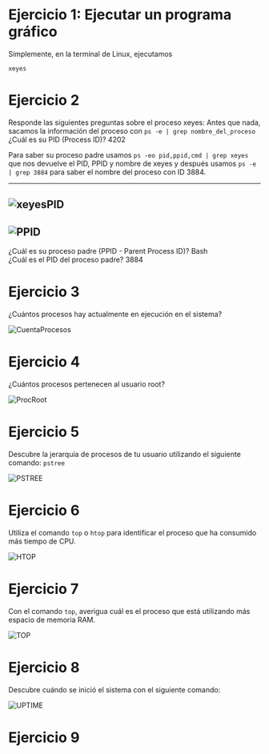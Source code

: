 # Ejercicio 1: Ejecutar un programa gráfico

Simplemente, en la terminal de Linux, ejecutamos 
~~~
xeyes
~~~

# Ejercicio 2

Responde las siguientes preguntas sobre el proceso xeyes:
Antes que nada, sacamos la información del proceso con `ps -e | grep nombre_del_proceso`  
¿Cuál es su PID (Process ID)?  4202  

Para saber su proceso padre usamos `ps -eo pid,ppid,cmd | grep xeyes` que nos devuelve el PID, PPID y nombre de xeyes y después usamos `ps -e | grep 3884` para saber el nombre del proceso con ID 3884.  

---
![xeyesPID](/Administración%20Linux/Imagenes/xeyesPID.png)  
---
![PPID](/Administración%20Linux/Imagenes/PPID.png)  
---

¿Cuál es su proceso padre (PPID - Parent Process ID)?  Bash  
¿Cuál es el PID del proceso padre?  3884  

# Ejercicio 3

¿Cuántos procesos hay actualmente en ejecución en el sistema?  

  ![CuentaProcesos](/Administración%20Linux/Imagenes/CountProc.png)

# Ejercicio 4

¿Cuántos procesos pertenecen al usuario root?  

  ![ProcRoot](/Administración%20Linux/Imagenes/ProcesosRoot.png)

# Ejercicio 5 

Descubre la jerarquía de procesos de tu usuario utilizando el siguiente comando: `pstree`  

  ![PSTREE](/Administración%20Linux/Imagenes/pstree.png)

# Ejercicio 6

Utiliza el comando `top` o `htop` para identificar el proceso que ha consumido más tiempo de CPU.

  ![HTOP](/Administración%20Linux/Imagenes/htop.png)

# Ejercicio 7

Con el comando `top`, averigua cuál es el proceso que está utilizando más espacio de memoria RAM.  

  ![TOP](/Administración%20Linux/Imagenes/top-ejer7.png)

# Ejercicio 8

Descubre cuándo se inició el sistema con el siguiente comando:

 ![UPTIME](/Administración%20Linux/Imagenes/uptime.png)

# Ejercicio 9 
